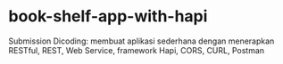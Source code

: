 # book-shelf-app-with-hapi
Submission Dicoding: membuat aplikasi sederhana dengan menerapkan RESTful, REST, Web Service, framework Hapi, CORS, CURL, Postman
